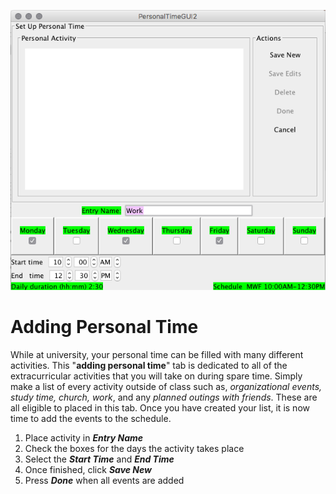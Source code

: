 ![Adding Personal Time](assets/9.png)
# Adding Personal Time
While at university, your personal time can be filled with many different activities. This "**adding personal time**" tab is dedicated to all of the extracurricular activities that you will take on during spare time. Simply make a list of every activity outside of class such as, **organizational events*, *study time*, *church*, *work**, and any *planned outings with friends*. These are all eligible to placed in this tab. Once you have created your list, it is now time to add the events to the schedule. 
1. Place activity in **_Entry Name_**
2. Check the boxes for the days the activity takes place
3. Select the **_Start Time_** and **_End Time_**
4. Once finished, click **_Save New_**
5. Press **_Done_** when all events are added
